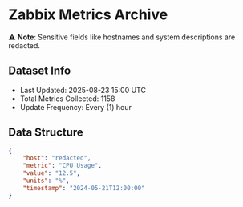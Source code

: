 # Zabbix Metrics Archive

⚠️ **Note**: Sensitive fields like hostnames and system descriptions are redacted.

## Dataset Info
- Last Updated: 2025-08-23 15:00 UTC
- Total Metrics Collected: 1158
- Update Frequency: Every (1) hour

## Data Structure
```json
{
    "host": "redacted",
    "metric": "CPU Usage",
    "value": "12.5",
    "units": "%",
    "timestamp": "2024-05-21T12:00:00"
}
```
